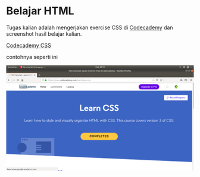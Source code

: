 # Belajar HTML

Tugas kalian adalah mengerjakan exercise CSS di [Codecademy](https://www.codecademy.com) dan screenshot hasil belajar kalian.

[Codecademy CSS](https://www.codecademy.com/learn/learn-css)

contohnya seperti ini

![CSS](https://github.com/emzhofb/andaglos/blob/master/week1/html%20css%20codecademy/Screenshot%20from%202019-01-16%2020-10-21.png)